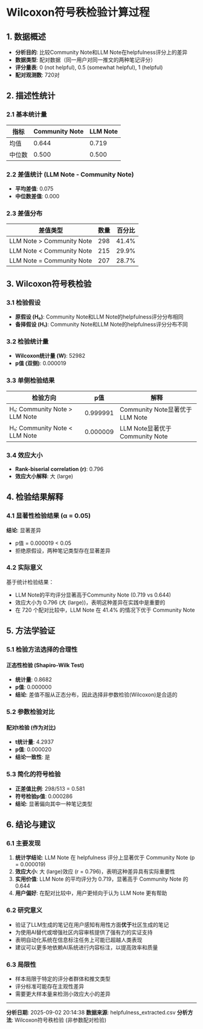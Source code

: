 # Wilcoxon符号秩检验计算过程

## 1. 数据概述

- **分析目的**: 比较Community Note和LLM Note在helpfulness评分上的差异
- **数据类型**: 配对数据（同一用户对同一推文的两种笔记评分）
- **评分量表**: 0 (not helpful), 0.5 (somewhat helpful), 1 (helpful)
- **配对观测数**: 720对

## 2. 描述性统计

### 2.1 基本统计量

| 指标 | Community Note | LLM Note |
|------|----------------|----------|
| 均值 | 0.644 | 0.719 |
| 中位数 | 0.500 | 0.500 |

### 2.2 差值统计 (LLM Note - Community Note)

- **平均差值**: 0.075
- **中位数差值**: 0.000

### 2.3 差值分布

| 差值类型 | 数量 | 百分比 |
|----------|------|--------|
| LLM Note > Community Note | 298 | 41.4% |
| LLM Note < Community Note | 215 | 29.9% |
| LLM Note = Community Note | 207 | 28.7% |

## 3. Wilcoxon符号秩检验

### 3.1 检验假设

- **原假设 (H₀)**: Community Note和LLM Note的helpfulness评分分布相同
- **备择假设 (H₁)**: Community Note和LLM Note的helpfulness评分分布不同

### 3.2 检验统计量

- **Wilcoxon统计量 (W)**: 52982
- **p值 (双侧)**: 0.000019

### 3.3 单侧检验结果

| 检验方向 | p值 | 解释 |
|----------|-----|------|
| H₁: Community Note > LLM Note | 0.999991 | Community Note显著优于LLM Note |
| H₁: Community Note < LLM Note | 0.000009 | LLM Note显著优于Community Note |

### 3.4 效应大小

- **Rank-biserial correlation (r)**: 0.796
- **效应大小解释**: 大 (large)

## 4. 检验结果解释

### 4.1 显著性检验结果 (α = 0.05)

**结论**: 显著差异

- p值 = 0.000019 < 0.05
- 拒绝原假设，两种笔记类型存在显著差异

### 4.2 实际意义

基于统计检验结果：
- LLM Note的平均评分显著高于Community Note (0.719 vs 0.644)
- 效应大小为 0.796 (大 (large))，表明这种差异在实践中是重要的
- 在 720 个配对比较中，LLM Note 在 41.4% 的情况下优于 Community Note

## 5. 方法学验证

### 5.1 检验方法选择的合理性

#### 正态性检验 (Shapiro-Wilk Test)
- **统计量**: 0.8682
- **p值**: 0.000000
- **结论**: 差值不服从正态分布，因此选择非参数检验(Wilcoxon)是合适的

### 5.2 参数检验对比

#### 配对t检验 (作为对比)
- **t统计量**: 4.2937
- **p值**: 0.000020
- **结论一致性**: 是

### 5.3 简化的符号检验

- **正差值比例**: 298/513 = 0.581
- **符号检验p值**: 0.000286
- **结论**: 显著偏向其中一种笔记类型

## 6. 结论与建议

### 6.1 主要发现
1. **统计学结论**: LLM Note 在 helpfulness 评分上显著优于 Community Note (p = 0.000019)
2. **效应大小**: 大 (large)效应 (r = 0.796)，表明这种差异具有实际重要性
3. **实用价值**: LLM Note 的平均评分为 0.719，显著高于 Community Note 的 0.644
4. **用户偏好**: 在配对比较中，用户更倾向于认为 LLM Note 更有帮助

### 6.2 研究意义
- 验证了LLM生成的笔记在用户感知有用性方面**优于**社区生成的笔记
- 为使用AI替代或增强社区内容审核提供了强有力的实证支持
- 表明自动化系统在信息标注任务上可能已超越人类表现
- 建议可以更多地依赖AI系统进行内容标注，以提高效率和质量

### 6.3 局限性

- 样本局限于特定的评分者群体和推文类型
- 评分标准可能存在主观性差异
- 需要更大样本量来检测小效应大小的差异

---

**分析日期**: 2025-09-02 20:14:38
**数据来源**: helpfulness_extracted.csv
**分析方法**: Wilcoxon符号秩检验 (非参数配对检验)
